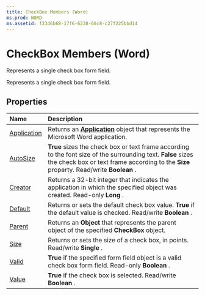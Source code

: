 ```yaml
---
title: CheckBox Members (Word)
ms.prod: WORD
ms.assetid: f23d6b68-17f6-6238-66c8-c27f225bbd14
---
```



# CheckBox Members (Word)
Represents a single check box form field.

Represents a single check box form field.


## Properties



|**Name**|**Description**|
|:-----|:-----|
|[Application](checkbox-application-property-word.md)|Returns an  **[Application](application-object-word.md)** object that represents the Microsoft Word application.|
|[AutoSize](checkbox-autosize-property-word.md)| **True** sizes the check box or text frame according to the font size of the surrounding text. **False** sizes the check box or text frame according to the **Size** property. Read/write **Boolean** .|
|[Creator](checkbox-creator-property-word.md)|Returns a 32-bit integer that indicates the application in which the specified object was created. Read-only  **Long** .|
|[Default](checkbox-default-property-word.md)|Returns or sets the default check box value.  **True** if the default value is checked. Read/write **Boolean** .|
|[Parent](checkbox-parent-property-word.md)|Returns an  **Object** that represents the parent object of the specified **CheckBox** object.|
|[Size](checkbox-size-property-word.md)|Returns or sets the size of a check box, in points. Read/write  **Single** .|
|[Valid](checkbox-valid-property-word.md)| **True** if the specified form field object is a valid check box form field. Read-only **Boolean** .|
|[Value](checkbox-value-property-word.md)| **True** if the check box is selected. Read/write **Boolean** .|

